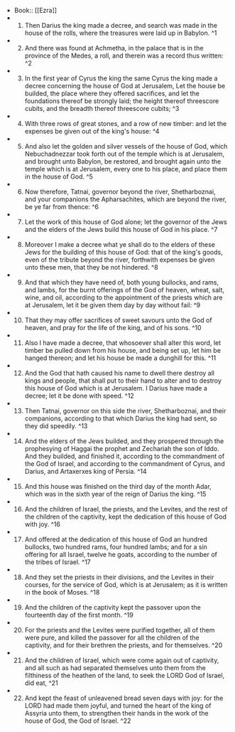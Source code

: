 - Book:: [[Ezra]]
- 1. Then Darius the king made a decree, and search was made in the house of the rolls, where the treasures were laid up in Babylon. ^1
- 2. And there was found at Achmetha, in the palace that is in the province of the Medes, a roll, and therein was a record thus written: ^2
- 3. In the first year of Cyrus the king the same Cyrus the king made a decree concerning the house of God at Jerusalem, Let the house be builded, the place where they offered sacrifices, and let the foundations thereof be strongly laid; the height thereof threescore cubits, and the breadth thereof threescore cubits; ^3
- 4. With three rows of great stones, and a row of new timber: and let the expenses be given out of the king's house: ^4
- 5. And also let the golden and silver vessels of the house of God, which Nebuchadnezzar took forth out of the temple which is at Jerusalem, and brought unto Babylon, be restored, and brought again unto the temple which is at Jerusalem, every one to his place, and place them in the house of God. ^5
- 6. Now therefore, Tatnai, governor beyond the river, Shetharboznai, and your companions the Apharsachites, which are beyond the river, be ye far from thence: ^6
- 7. Let the work of this house of God alone; let the governor of the Jews and the elders of the Jews build this house of God in his place. ^7
- 8. Moreover I make a decree what ye shall do to the elders of these Jews for the building of this house of God: that of the king's goods, even of the tribute beyond the river, forthwith expenses be given unto these men, that they be not hindered. ^8
- 9. And that which they have need of, both young bullocks, and rams, and lambs, for the burnt offerings of the God of heaven, wheat, salt, wine, and oil, according to the appointment of the priests which are at Jerusalem, let it be given them day by day without fail: ^9
- 10. That they may offer sacrifices of sweet savours unto the God of heaven, and pray for the life of the king, and of his sons. ^10
- 11. Also I have made a decree, that whosoever shall alter this word, let timber be pulled down from his house, and being set up, let him be hanged thereon; and let his house be made a dunghill for this. ^11
- 12. And the God that hath caused his name to dwell there destroy all kings and people, that shall put to their hand to alter and to destroy this house of God which is at Jerusalem. I Darius have made a decree; let it be done with speed. ^12
- 13. Then Tatnai, governor on this side the river, Shetharboznai, and their companions, according to that which Darius the king had sent, so they did speedily. ^13
- 14. And the elders of the Jews builded, and they prospered through the prophesying of Haggai the prophet and Zechariah the son of Iddo. And they builded, and finished it, according to the commandment of the God of Israel, and according to the commandment of Cyrus, and Darius, and Artaxerxes king of Persia. ^14
- 15. And this house was finished on the third day of the month Adar, which was in the sixth year of the reign of Darius the king. ^15
- 16. And the children of Israel, the priests, and the Levites, and the rest of the children of the captivity, kept the dedication of this house of God with joy. ^16
- 17. And offered at the dedication of this house of God an hundred bullocks, two hundred rams, four hundred lambs; and for a sin offering for all Israel, twelve he goats, according to the number of the tribes of Israel. ^17
- 18. And they set the priests in their divisions, and the Levites in their courses, for the service of God, which is at Jerusalem; as it is written in the book of Moses. ^18
- 19. And the children of the captivity kept the passover upon the fourteenth day of the first month. ^19
- 20. For the priests and the Levites were purified together, all of them were pure, and killed the passover for all the children of the captivity, and for their brethren the priests, and for themselves. ^20
- 21. And the children of Israel, which were come again out of captivity, and all such as had separated themselves unto them from the filthiness of the heathen of the land, to seek the LORD God of Israel, did eat, ^21
- 22. And kept the feast of unleavened bread seven days with joy: for the LORD had made them joyful, and turned the heart of the king of Assyria unto them, to strengthen their hands in the work of the house of God, the God of Israel. ^22
